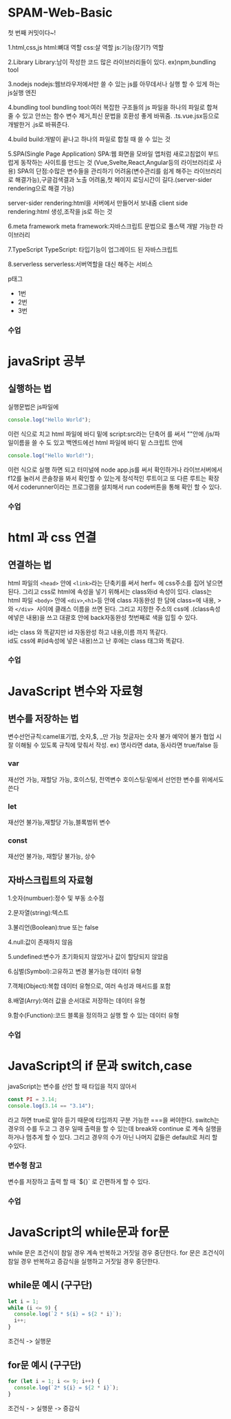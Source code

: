 # SPAM-Web-Basic

첫 번째 커밋이다~!

1.html,css,js
html:뼈대 역할
css:살 역할
js:기능(장기?) 역할

2.Library
Library:남이 작성한 코드
많은 라이브러리들이 있다. ex)npm,bundling tool

3.nodejs
nodejs:웹브라우저에서만 쓸 수 있는 js를 아무데서나 실행 할 수 있게 하는 js실행 엔진

4.bundling tool
bundling tool:여러 복잡한 구조들의 js 파일을 하나의 파일로 합쳐 줄 수 있고 안쓰는 함수 변수 제거,최신 문법을 호환성 좋게 바꿔줌. .ts.vue.jsx등으로 개발한거 .js로 바꿔준다.

4.build
build:개발이 끝나고 하나의 파일로 합칠 때 쓸 수 있는 것

5.SPA(Single Page Application)
SPA:웹 화면을 모바일 앱처럼 새로고침없이 부드럽게 동작하는 사이트를 만드는 것 (Vue,Svelte,React,Angular등의 라이브러리로 사용)
SPA의 단점:수많은 변수들을 관리하기 어려움(변수관리를 쉽게 해주는 라이브러리로 해결가능),구글검색결과 노출 어려움,첫 페이지 로딩시간이 길다.(server-sider rendering으로 해결 가능)

server-sider rendering:html을 서버에서 만들어서 보내줌
client side rendering:html 생성,조작을 js로 하는 것

6.meta framework
meta framework:자바스크립트 문법으로 풀스택 개발 가능한 라이브러리

7.TypeScript
TypeScript: 타입기능이 업그레이드 된 자바스크립트

8.serverless
serverless:서버역할을 대신 해주는 서비스

p태그

- 1번
- 2번
- 3번

### 수업

# javaSript 공부

## 실행하는 법

실행문법은 js파일에

```javascript
console.log("Hello World");
```

이런 식으로 치고
html 파일에 바디 밑에 script:src라는 단축어 를 써서 ""안에 /js/파일이름을 쓸 수 도 있고 백엔드에선 html 파일에 바디 밑 스크립트 안에

```javascript
console.log("Hello World!");
```

이런 식으로 실행 하면 되고
터미널에 node app.js를 써서 확인하거나 라이브서버에서 f12를 눌러서
콘솔창을 봐서 확인할 수 있는게 정석적인 루트이고 또 다른 루트는 확장에서 coderunner이라는 프로그램을 설치해서 run code버튼을 통해 확인 할 수 있다.

### 수업

# html 과 css 연결

## 연결하는 법

html 파일의 `<head>` 안에 `<link>`라는 단축키를 써서 herf= 에 css주소를 집어 넣으면 된다.
그리고 css로 html에 속성을 넣기 위해서는 class와id 속성이 있다.
class는 html 파일 `<body>` 안에 `<div>`,`<h1>`등 안에 class 자동완성 한 담에 class=에 내용, >와 `</div> `사이에 클래스 이름을 쓰면
된다.
그리고 지정한 주소의 css에 .(class속성에넣은 내용)을 쓰고 대괄호 안에 back자동완성 첫번째로 색을 입힐 수 있다.

id는 class 와 똑같지만 id 자동완성 하고 내용,이름 까지 똑같다.  
id도 css에 #(id속성에 넣은 내용)쓰고 난 후에는 class 태그와 똑같다.

### 수업

# JavaScript 변수와 자료형

## 변수를 저장하는 법

변수선언규칙:camel표기법, 숫자,$, \_만 가능
첫글자는 숫자 불가
예약어 불가
협업 시 잘 이해될 수 있도록 규칙에 맞춰서 작성.
ex) 명사라면 data, 동사라면 true/false 등

### var

재선언 가능, 재할당 가능, 호이스팅, 전역변수
호이스팅:밑에서 선언한 변수를 위에서도 쓴다

### let

재선언 불가능,재할당 가능,블록범위 변수

### const

재선언 불가능, 재할당 불가능, 상수

## 자바스크립트의 자료형

1.숫자(numbuer):정수 및 부동 소수점

2.문자열(string):텍스트

3.불리언(Boolean):true 또는 false

4.null:값이 존재하지 않음

5.undefined:변수가 초기화되지 않았거나 값이 할당되지 않았음

6.심벌(Symbol):고유하고 변경 불가능한 데이터 유형

7.객체(Object):복합 데이터 유형으로, 여러 속성과 매서드를
포함

8.배열(Arry):여러 값을 순서대로 저장하는 데이터 유형

9.함수(Function):코드 블록을 정의하고 실행 할 수 있는 데이터 유형

### 수업

# JavaScript의 if 문과 switch,case

javaScript는 변수를 선언 할 때 타입을 적지 않아서

```javascript
const PI = 3.14;
console.log(3.14 == "3.14");
```

라고 하면 true로 알아 듣기 때문에 타입까지 구분 가능한 ===을 써야한다.
switch는 경우의 수를 두고 그 경우 일때 출력을 할 수 있는데
break와 continue 로 계속 실행을 하거나 멈추게 할 수 있다.
그리고 경우의 수가 아닌 나머지 값들은 default로 처리 할 수있다.

### 변수형 참고

변수를 저장하고 출력 할 때 \`${}` 로 간편하게 할 수 있다.

### 수업

# JavaScript의 while문과 for문

while 문은 조건식이 참일 경우 계속 반복하고 거짓일 경우 중단한다.
for 문은 조건식이 참일 경우 반복하고 증감식을 실행하고
거짓일 경우 중단한다.

## while문 예시 (구구단)

```javascript
let i = 1;
while (i <= 9) {
  console.log(`2 * ${i} = ${2 * i}`);
  i++;
}
```

조건식 -> 실행문

## for문 예시 (구구단)

```javascript
for (let i = 1; i <= 9; i++) {
  console.log(`2* ${i} = ${2 * i}`);
}
```

조건식 - > 실행문 -> 증감식
